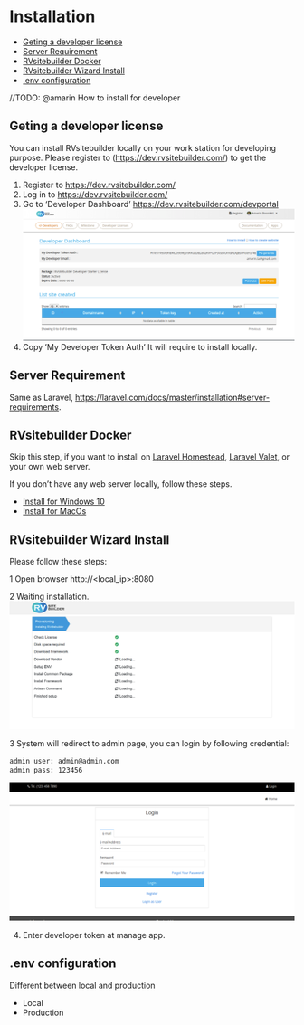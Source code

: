 # Installation

  - [Geting a developer license](#Geting-a-developer-license)
  - [Server Requirement](#Server-Requirement )
  - [RVsitebuilder Docker](#RVsitebuilder-Docker)  
  - [RVsitebuilder Wizard Install](#RVsitebuilder-Wizard-Install)
  - [.env configuration](#.env-configuration )
  
//TODO: @amarin How to install for developer

<a name="Geting-a-developer-license"></a>
## Geting a developer license

You can install RVsitebuilder locally on your work station for developing purpose. Please register to (https://dev.rvsitebuilder.com/) to get the developer license. 

1. Register to https://dev.rvsitebuilder.com/
2. Log in to https://dev.rvsitebuilder.com/
2. Go to ‘Developer Dashboard’ https://dev.rvsitebuilder.com/devportal
![DeveloperDashboard](images/dev.rvsitebuilder.com_developer_dashboard.png)
3. Copy ’My Developer Token Auth’ It will require to install locally. 


<a name="Server-Requirement"></a>
## Server Requirement 

Same as Laravel, https://laravel.com/docs/master/installation#server-requirements. 

<a name="RVsitebuilder-Docker"></a>
## RVsitebuilder Docker 

Skip this step, if you want to install on [Laravel Homestead](https://laravel.com/docs/master/homestead), [Laravel Valet](https://laravel.com/docs/master/valet), or your own web server.

If you don’t have any web server locally, follow these steps. 

<a name="Installation"></a>

- [Install for Windows 10](installation-for-windows10.md)
- [Install for MacOs](installation-for-macos.md)

<a name="RVsitebuilder-Wizard-Install"></a>
## RVsitebuilder Wizard Install
<a name="Goto Admin"></a>

Please follow these steps: 

1 Open browser http://<local_ip>:8080

2 Waiting installation.
![DeveloperDashboard](images/sb7_wizard_install.png)

3 System will redirect to admin page, you can login by following credential:
~~~
admin user: admin@admin.com
admin pass: 123456
~~~

![DeveloperDashboard](images/sb7_admin_login.png)

4. Enter developer token at manage app.

 
 
 
<a name=".env-configuration"></a>
## .env configuration 

Different between local and production 

- Local
- Production  

 

